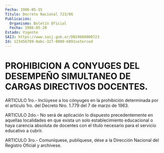 ```yaml
---
Fecha: 1986-05-15
Título: Decreto Nacional 723/86
Publicación:
  Organismo: Boletín Oficial
  Fecha: 1986-05-20
Estado: Vigente
SAIJ: https://www.saij.gob.ar/DN19860000723
Id: 123456789-0abc-327-0000-6891soterced
---
```

# PROHIBICION A CONYUGES DEL DESEMPEÑO SIMULTANEO DE CARGAS DIRECTIVOS DOCENTES.

<a id="1"></a>
ARTICULO  1ro.-  Inclúyese  a  los  cónyuges en la prohibición determinada por el artículo 1ro. del Decreto  Nro.  1.779  del 7 de marzo de 1963.

<a id="2"></a>
ARTICULO 2do.- No será de aplicación lo dispuesto precedentemente  en  aquellas  localidades  en  que  exista un solo establecimiento  educacional  o haya carencia absoluta de  docentes con el título necesario para el  servicio  educativo  a cubrir.

<a id="3"></a>
ARTICULO  3ro.-  Comuníquese,  publíquese, dése a la Dirección Nacional del Registro Oficial y archívese.